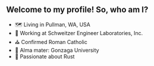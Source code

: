 ## Welcome to my profile! So, who am I?

- 🗺️  Living in Pullman, WA, USA
- 🔌 Working at Schweitzer Engineer Laboratories, Inc.
- ⛪ Confirmed Roman Catholic
- 🏀 Alma mater: Gonzaga University
- 🦀 Passionate about Rust
